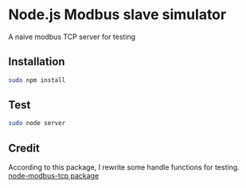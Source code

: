 # Node.js Modbus slave simulator
A naive modbus TCP server for testing

## Installation
```bash
sudo npm install 
```

## Test
```bash
sudo node server
```

## Credit
According to this package, I rewrite some handle functions for testing.
[node-modbus-tcp package](https://github.com/dresende/node-modbus-tcp)